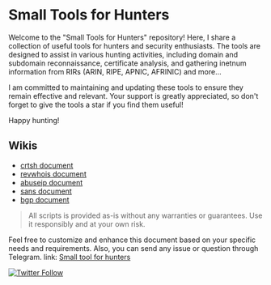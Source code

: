 # Small Tools for Hunters
Welcome to the "Small Tools for Hunters" repository! Here, I share a collection of useful tools for hunters and security enthusiasts. The tools are designed to assist in various hunting activities, including domain and subdomain reconnaissance, certificate analysis, and gathering inetnum information from RIRs (ARIN, RIPE, APNIC, AFRINIC) and more...

I am committed to maintaining and updating these tools to ensure they remain effective and relevant. Your support is greatly appreciated, so don't forget to give the tools a star if you find them useful!


Happy hunting!

## Wikis
- [crtsh document](https://github.com/atxiii/small-tools-for-hunters/wiki/DumpCrt---A-Script-for-Dumping-crt.sh-Database)
- [revwhois document](https://github.com/atxiii/small-tools-for-hunters/wiki/Reverse-Whois-for-Inetnum)
- [abuseip document](https://github.com/atxiii/small-tools-for-hunters/wiki/Subdomain-Discovery-using-Abuseip)
- [sans document](https://github.com/atxiii/small-tools-for-hunters/wiki/Discovery-of-Domains-and-Subdomains-in-SANs)
- [bgp document](https://github.com/atxiii/small-tools-for-hunters/wiki/BGPview)


> All scripts is provided as-is without any warranties or guarantees. Use it responsibly and at your own risk.


Feel free to customize and enhance this document based on your specific needs and requirements.
Also, you can send any issue or question through Telegram. link: [Small tool for hunters](https://t.me/+DOjioXCgWrNjOWQ0)


[![Twitter Follow](https://img.shields.io/twitter/follow/discoverscripts.svg?style=social&label=Follow)](https://twitter.com/hoseinshurabi)
